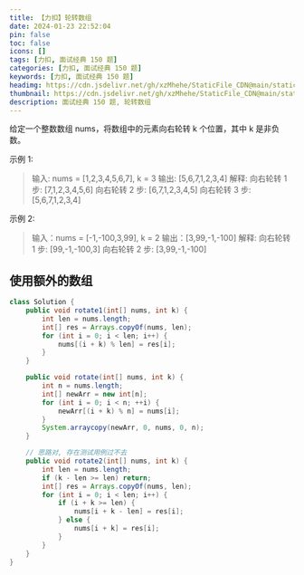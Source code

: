 ```yaml
---
title: 【力扣】轮转数组
date: 2024-01-23 22:52:04
pin: false
toc: false
icons: []
tags: [力扣, 面试经典 150 题]
categories: [力扣, 面试经典 150 题]
keywords: [力扣, 面试经典 150 题]
headimg: https://cdn.jsdelivr.net/gh/xzMhehe/StaticFile_CDN@main/static/img/gf/20240123230144.png
thumbnail: https://cdn.jsdelivr.net/gh/xzMhehe/StaticFile_CDN@main/static/img/gf/20240123230144.png
description: 面试经典 150 题, 轮转数组
---
```


给定一个整数数组 nums，将数组中的元素向右轮转 k 个位置，其中 k 是非负数。

示例 1:

>输入: nums = [1,2,3,4,5,6,7], k = 3
输出: [5,6,7,1,2,3,4]
解释:
向右轮转 1 步: [7,1,2,3,4,5,6]
向右轮转 2 步: [6,7,1,2,3,4,5]
向右轮转 3 步: [5,6,7,1,2,3,4]


示例 2:

>输入：nums = [-1,-100,3,99], k = 2
输出：[3,99,-1,-100]
解释: 
向右轮转 1 步: [99,-1,-100,3]
向右轮转 2 步: [3,99,-1,-100]

## 使用额外的数组
```java
class Solution {
    public void rotate1(int[] nums, int k) {
        int len = nums.length;
        int[] res = Arrays.copyOf(nums, len);
        for (int i = 0; i < len; i++) {
            nums[(i + k) % len] = res[i];
        }
    }

    public void rotate(int[] nums, int k) {
        int n = nums.length;
        int[] newArr = new int[n];
        for (int i = 0; i < n; ++i) {
            newArr[(i + k) % n] = nums[i];
        }
        System.arraycopy(newArr, 0, nums, 0, n);
    }

    // 思路对, 存在测试用例过不去
    public void rotate2(int[] nums, int k) {
        int len = nums.length;
        if (k - len >= len) return;
        int[] res = Arrays.copyOf(nums, len);
        for (int i = 0; i < len; i++) {
            if (i + k >= len) {
                nums[i + k - len] = res[i];
            } else {
                nums[i + k] = res[i];
            }
        }
    }
}
```